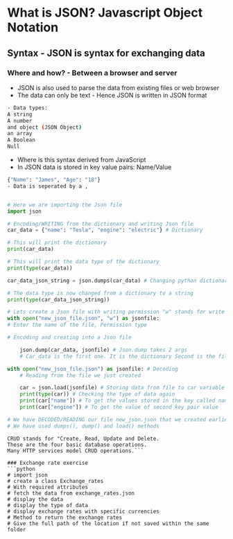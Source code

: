 # What is JSON? Javascript Object Notation
## Syntax - JSON is syntax for exchanging data
### Where and how? - Between a browser and server

- JSON is also used to parse the data from existing files or web browser
- The data can only be text - Hence JSON is written in JSON format

``` bash
- Data types:
A string
A number
and object (JSON Object)
an array
A Boolean
Null

```
- Where is this syntax derived from JavaScript
- In JSON data is stored in key value pairs: Name/Value

``` bash
{"Name": "James", "Age": "18"}
- Data is seperated by a ,
```

```python

# Here we are importing the Json file
import json

# Encoding/WRITING from the dictionary and writing Json file
car_data = {"name": "Tesla", "engine": "electric"} # Dictionary

# This will print the dictionary
print(car_data)

# This will print the data type of the dictionary
print(type(car_data))

car_data_json_string = json.dumps(car_data) # Changing python dictionary to a Json string

# The data type is now changed from a dictionary to a string
print(type(car_data_json_string))

# Lets create a Json file with writing permission "w" stands for write
with open("new_json_file.json", "w") as jsonfile:
# Enter the name of the file, Permission type

# Encoding and creating into a Json file

    json.dump(car_data, jsonfile) # Json.dump takes 2 args
    # Car_data is the first one. It is the dictionary Second is the file object. In this case it is jsonfile

with open("new_json_file.json") as jsonfile: # Decoding
    # Reading from the file we just created

    car = json.load(jsonfile) # Storing data from file to car variable
    print(type(car)) # Checking the type of data again
    print(car["name"]) # To get the values stored in the key called name
    print(car["engine"]) # To get the value of second key pair value

# We have DECODED/READING our file new_json.json that we created earlier
# We have used dumps(), dump() and load() methods
```
```
CRUD stands for "Create, Read, Update and Delete.
These are the four basic database operations.
Many HTTP services model CRUD operations.```

### Exchange rate exercise
```python
# import json
# create a class Exchange_rates
# With required attributes
# fetch the data from exchange_rates.json
# display the data
# display the type of data
# display exchange rates with specific currencies
# Method to return the exchange rates
# Give the full path of the location if not saved within the same folder
```

```python

```